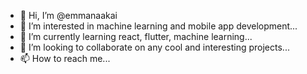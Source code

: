 - 👋 Hi, I’m @emmanaakai
- 👀 I’m interested in machine learning and mobile app development...
- 🌱 I’m currently learning react, flutter, machine learning...
- 💞️ I’m looking to collaborate on any cool and interesting projects...
- 📫 How to reach me...

<!---
emmanaakai/emmanaakai is a ✨ special ✨ repository because its `README.md` (this file) appears on your GitHub profile.
You can click the Preview link to take a look at your changes.
--->

